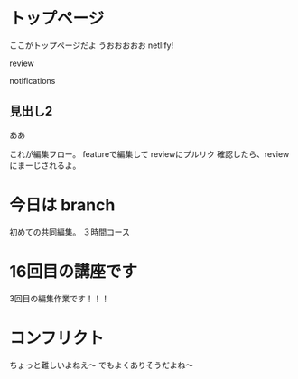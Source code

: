 # トップページ
ここがトップページだよ
うおおおおお
netlify!

review

notifications
## 見出し2
ああ

これが編集フロー。
featureで編集して
reviewにプルリク
確認したら、reviewにまーじされるよ。


# 今日は branch
初めての共同編集。
３時間コース

# 16回目の講座です
3回目の編集作業です！！！

# コンフリクト
ちょっと難しいよねえ〜
でもよくありそうだよね〜
